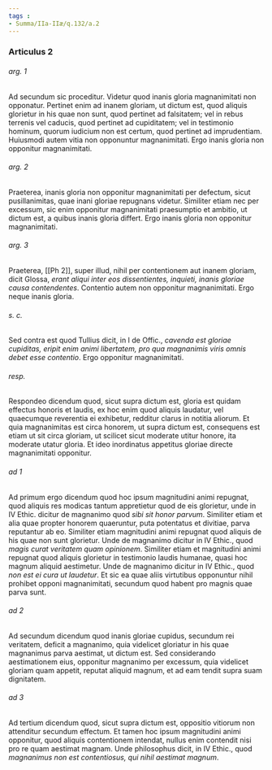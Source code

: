 ```yaml
---
tags : 
- Summa/IIa-IIæ/q.132/a.2
---
```


### Articulus 2

###### arg. 1
Ad secundum sic proceditur. Videtur quod inanis gloria magnanimitati non opponatur. Pertinet enim ad inanem gloriam, ut dictum est, quod aliquis glorietur in his quae non sunt, quod pertinet ad falsitatem; vel in rebus terrenis vel caducis, quod pertinet ad cupiditatem; vel in testimonio hominum, quorum iudicium non est certum, quod pertinet ad imprudentiam. Huiusmodi autem vitia non opponuntur magnanimitati. Ergo inanis gloria non opponitur magnanimitati.

###### arg. 2
Praeterea, inanis gloria non opponitur magnanimitati per defectum, sicut pusillanimitas, quae inani gloriae repugnans videtur. Similiter etiam nec per excessum, sic enim opponitur magnanimitati praesumptio et ambitio, ut dictum est, a quibus inanis gloria differt. Ergo inanis gloria non opponitur magnanimitati.

###### arg. 3
Praeterea, [[Ph 2]], super illud, nihil per contentionem aut inanem gloriam, dicit Glossa, *erant aliqui inter eos dissentientes, inquieti, inanis gloriae causa contendentes*. Contentio autem non opponitur magnanimitati. Ergo neque inanis gloria.

###### s. c.
Sed contra est quod Tullius dicit, in I de Offic., *cavenda est gloriae cupiditas, eripit enim animi libertatem, pro qua magnanimis viris omnis debet esse contentio*. Ergo opponitur magnanimitati.

###### resp.
Respondeo dicendum quod, sicut supra dictum est, gloria est quidam effectus honoris et laudis, ex hoc enim quod aliquis laudatur, vel quaecumque reverentia ei exhibetur, redditur clarus in notitia aliorum. Et quia magnanimitas est circa honorem, ut supra dictum est, consequens est etiam ut sit circa gloriam, ut scilicet sicut moderate utitur honore, ita moderate utatur gloria. Et ideo inordinatus appetitus gloriae directe magnanimitati opponitur.

###### ad 1
Ad primum ergo dicendum quod hoc ipsum magnitudini animi repugnat, quod aliquis res modicas tantum appretietur quod de eis glorietur, unde in IV Ethic. dicitur de magnanimo quod *sibi sit honor parvum*. Similiter etiam et alia quae propter honorem quaeruntur, puta potentatus et divitiae, parva reputantur ab eo. Similiter etiam magnitudini animi repugnat quod aliquis de his quae non sunt glorietur. Unde de magnanimo dicitur in IV Ethic., quod *magis curat veritatem quam opinionem*. Similiter etiam et magnitudini animi repugnat quod aliquis glorietur in testimonio laudis humanae, quasi hoc magnum aliquid aestimetur. Unde de magnanimo dicitur in IV Ethic., quod *non est ei cura ut laudetur*. Et sic ea quae aliis virtutibus opponuntur nihil prohibet opponi magnanimitati, secundum quod habent pro magnis quae parva sunt.

###### ad 2
Ad secundum dicendum quod inanis gloriae cupidus, secundum rei veritatem, deficit a magnanimo, quia videlicet gloriatur in his quae magnanimus parva aestimat, ut dictum est. Sed considerando aestimationem eius, opponitur magnanimo per excessum, quia videlicet gloriam quam appetit, reputat aliquid magnum, et ad eam tendit supra suam dignitatem.

###### ad 3
Ad tertium dicendum quod, sicut supra dictum est, oppositio vitiorum non attenditur secundum effectum. Et tamen hoc ipsum magnitudini animi opponitur, quod aliquis contentionem intendat, nullus enim contendit nisi pro re quam aestimat magnam. Unde philosophus dicit, in IV Ethic., quod *magnanimus non est contentiosus, qui nihil aestimat magnum*.

